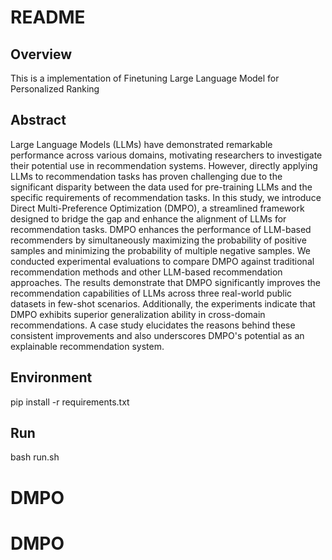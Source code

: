 # README

## Overview
This is a implementation of Finetuning Large Language Model for Personalized Ranking

## Abstract
Large Language Models (LLMs) have demonstrated remarkable performance across various domains, motivating researchers to investigate their potential use in recommendation systems. However, directly applying LLMs to recommendation tasks has proven challenging due to the significant disparity between the data used for pre-training LLMs and the specific requirements of recommendation tasks. In this study, we introduce Direct Multi-Preference Optimization (DMPO), a streamlined framework designed to bridge the gap and enhance the alignment of LLMs for recommendation tasks. DMPO enhances the performance of LLM-based recommenders by simultaneously maximizing the probability of positive samples and minimizing the probability of multiple negative samples. We conducted experimental evaluations to compare DMPO against traditional recommendation methods and other LLM-based recommendation approaches. The results demonstrate that DMPO significantly improves the recommendation capabilities of LLMs across three real-world public datasets in few-shot scenarios. Additionally, the experiments indicate that DMPO exhibits superior generalization ability in cross-domain recommendations. A case study elucidates the reasons behind these consistent improvements and also underscores DMPO's potential as an explainable recommendation system.

## Environment
pip install -r requirements.txt

## Run
bash run.sh

# DMPO
# DMPO
